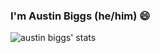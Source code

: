 ### I'm Austin Biggs (he/him) 😄

![austin biggs' stats](https://github-readme-stats.vercel.app/api?username=austinbiggs&count_private=true&show_icons=true&theme=algolia)

<!--
**austinbiggs/austinbiggs** is a ✨ _special_ ✨ repository because its `README.md` (this file) appears on your GitHub profile.

Here are some ideas to get you started:

- 🔭 I’m currently working on ...
- 🌱 I’m currently learning ...
- 👯 I’m looking to collaborate on ...
- 🤔 I’m looking for help with ...
- 💬 Ask me about ...
- 📫 How to reach me: ...
- 😄 Pronouns: ...
- ⚡ Fun fact: ...
-->
